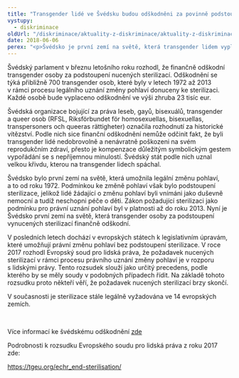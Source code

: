 ```yaml
---
title: "Transgender lidé ve Švédsku budou odškodněni za povinně podstoupené sterilizace"
vystupy:
  - diskriminace
oldUrl: "/diskriminace/aktuality-z-diskriminace/aktuality-z-diskriminace-2018/transgender-lide-ve-svedsku-budou-odskodneni-za-povinne-podstoupene-sterilizace/"
date: 2018-06-06
perex: "<p>Švédsko je první zemí na světě, která transgender lidem vyplatí finanční kompenzaci.</p>"
---
```


<!-- imported from the old website -->

<p>Švédský parlament v březnu letošního roku rozhodl, že finančně odškodní transgender osoby za podstoupení nucených sterilizací. Odškodnění se týká přibližně 700 transgender osob, které byly v letech 1972 až 2013 v rámci procesu legálního uznání změny pohlaví donuceny ke sterilizaci. Každé osobě bude vyplaceno odškodnění ve výši zhruba 23 tisíc eur. </p> <p>Švédská organizace bojující za práva leseb, gayů, bisexuálů, transgender a queer osob (RFSL, Riksförbundet för homosexuellas, bisexuellas, transpersoners och queeras rättigheter) označila rozhodnutí za historické vítězství. Podle nich sice finanční odškodnění nemůže odčinit fakt, že byli transgender lidé nedobrovolně a nenávratně poškozeni na svém reprodukčním zdraví, přesto je kompenzace důležitým symbolickým gestem vypořádání se s nepříjemnou minulostí. Švédský stát podle nich uznal velkou křivdu, kterou na transgender lidech spáchal. </p> <p>Švédsko bylo první zemí na světě, která umožnila legální změnu pohlaví, a to od roku 1972. Podmínkou ke změně pohlaví však bylo podstoupení sterilizace, jelikož lidé žádající o změnu pohlaví byli vnímáni jako duševně nemocní a tudíž neschopni péče o děti. Zákon požadující sterilizaci jako podmínku pro právní uznání pohlaví byl v platnosti až do roku 2013. Nyní je Švédsko první zemí na světě, která transgender osoby za podstoupení vynucených sterilizací finančně odškodní.</p> <p>V posledních letech dochází v evropských státech k legislativním úpravám, které umožňují právní změnu pohlaví bez podstoupení sterilizace. V roce 2017 rozhodl Evropský soud pro lidská práva, že požadavek nucených sterilizací v rámci procesu právního uznání změny pohlaví je v rozporu s lidskými právy. Tento rozsudek slouží jako určitý precedens, podle kterého by se měly soudy v podobných případech řídit. Na základě tohoto rozsudku proto někteří věří, že požadavek nucených sterilizací brzy skončí.</p> <p>V současnosti je sterilizace stále legálně vyžadována ve 14 evropských zemích.</p> <p> </p> <p>Více informací ke švédskému odškodnění <a href="https://www.rfsl.se/en/aktuellt/historic-victory-trans-people-swedish-parliament-decides-compensation-forced-sterilizations/https:/www.rfsl.se/en/aktuellt/historic-victory-trans-people-swedish-parliament-decides-compensation-forced-sterilizations/" target="_blank">zde</a></p> <p>Podrobnosti k rozsudku Evropského soudu pro lidská práva z roku 2017 zde:</p> <a href="https://tgeu.org/echr_end-sterilisation/" target="_blank">https://tgeu.org/echr_end-sterilisation/</a>
